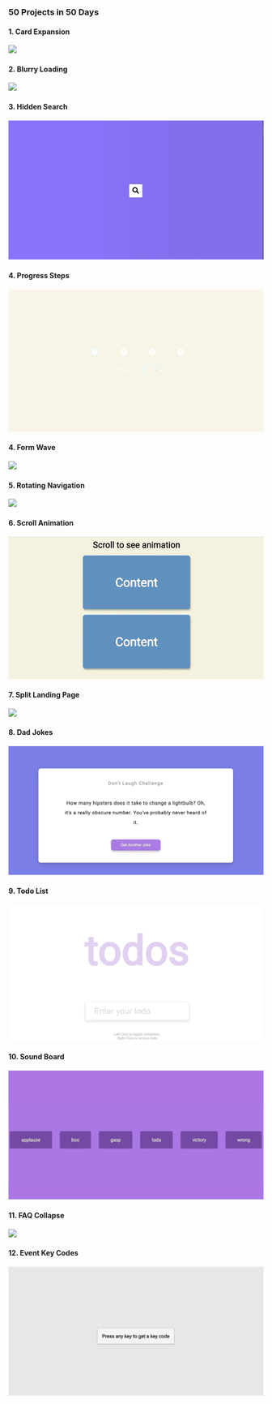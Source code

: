 ### 50 Projects in 50 Days

#### 1. Card Expansion
![](./gifs/card_expansion.gif)
#### 2. Blurry Loading
![](./gifs/blurry_loading.gif)
#### 3. Hidden Search
![](./gifs/hidden_search.gif)
#### 4. Progress Steps
![](./gifs/progress_steps.gif)
#### 4. Form Wave
![](./gifs/form_wave.gif)
#### 5. Rotating Navigation
![](./gifs/rotating_nav.gif)
#### 6. Scroll Animation
![](./gifs/scroll_animation.gif)
#### 7. Split Landing Page
![](./gifs/split_landing.gif)
#### 8. Dad Jokes
![](./gifs/dad_jokes.gif)
#### 9. Todo List
![](./gifs/todo_list.gif)
#### 10. Sound Board
![](./gifs/sound_board.gif)
#### 11. FAQ Collapse
![](./gifs/faq_collapse.gif)
#### 12. Event Key Codes 
![](./gifs/key_codes.gif)
